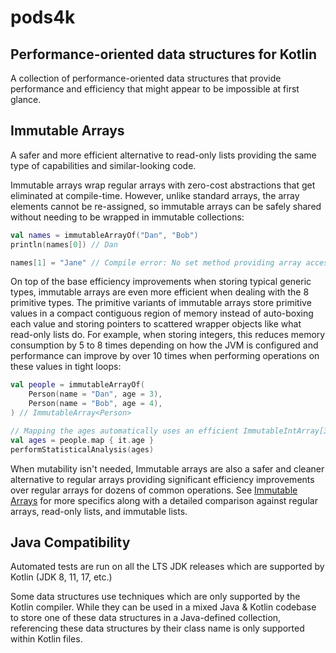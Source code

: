 # pods4k

## Performance-oriented data structures for Kotlin

A collection of performance-oriented data structures that provide performance and efficiency that might appear to be
impossible at first glance.

## Immutable Arrays

A safer and more efficient alternative to read-only lists providing the same type of capabilities and similar-looking
code.

Immutable arrays wrap regular arrays with zero-cost abstractions that get eliminated at compile-time. However, unlike
standard arrays, the array elements cannot be re-assigned, so immutable arrays can be safely shared without needing to
be wrapped in immutable collections:

```kotlin
val names = immutableArrayOf("Dan", "Bob")
println(names[0]) // Dan

names[1] = "Jane" // Compile error: No set method providing array access
```

On top of the base efficiency improvements when storing typical generic types, immutable arrays are even more efficient
when dealing with the 8 primitive types. The primitive variants of immutable arrays store primitive values in a compact
contiguous region of memory instead of auto-boxing each value and storing pointers to scattered wrapper objects like
what read-only lists do. For example, when storing integers, this reduces memory consumption by 5 to 8 times depending
on how the JVM is configured and performance can improve by over 10 times when performing operations on these values in
tight loops:

```kotlin
val people = immutableArrayOf(
    Person(name = "Dan", age = 3),
    Person(name = "Bob", age = 4),
) // ImmutableArray<Person>

// Mapping the ages automatically uses an efficient ImmutableIntArray[3, 4] storing primitive int values
val ages = people.map { it.age }
performStatisticalAnalysis(ages)
```

When mutability isn't needed, Immutable arrays are also a safer and cleaner alternative to regular arrays providing
significant efficiency improvements over regular arrays for dozens of common operations. See
[Immutable Arrays](immutable-arrays/README.md) for more specifics along with a detailed comparison against regular
arrays, read-only lists, and immutable lists.

## Java Compatibility

Automated tests are run on all the LTS JDK releases which are supported by Kotlin (JDK 8, 11, 17, etc.)

Some data structures use techniques which are only supported by the Kotlin compiler. While they can be used in a mixed
Java & Kotlin codebase to store one of these data structures in a Java-defined collection, referencing these data
structures by their class name is only supported within Kotlin files.
